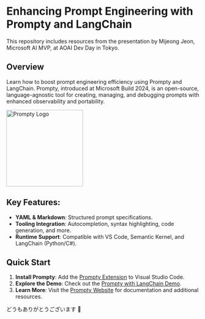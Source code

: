 # Enhancing Prompt Engineering with Prompty and LangChain
This repository includes resources from the presentation by Mijeong Jeon, Microsoft AI MVP, at AOAI Dev Day in Tokyo.

## Overview
Learn how to boost prompt engineering efficiency using Prompty and LangChain. 
Prompty, introduced at Microsoft Build 2024, is an open-source, language-agnostic tool for creating, managing, and debugging prompts with enhanced observability and portability.

<img src="https://prompty.ai/assets/prompty_p.svg" alt="Prompty Logo" width="200"/>

## Key Features:
* **YAML & Markdown**: Structured prompt specifications.
* **Tooling Integration**: Autocompletion, syntax highlighting, code generation, and more.
* **Runtime Support**: Compatible with VS Code, Semantic Kernel, and LangChain (Python/C#).


## Quick Start
1. **Install Prompty**: Add the [Prompty Extension](https://marketplace.visualstudio.com/items?itemName=ms-toolsai.prompty) to Visual Studio Code.
2. **Explore the Demo**: Check out the [Prompty with LangChain Demo](https://github.com/MijeongJeon/prompty-with-langchain).
3. **Learn More**: Visit the [Prompty Website](https://prompty.ai/) for documentation and additional resources.

どうもありがとうございます 🎏
